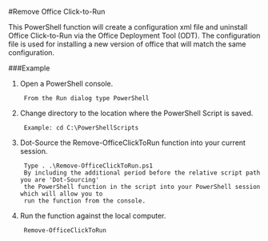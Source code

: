 #Remove Office Click-to-Run

This PowerShell function will create a configuration xml file and uninstall Office Click-to-Run via the Office Deployment Tool (ODT). The configuration file is used for installing a new version of office that will match the same configuration.

###Example

1. Open a PowerShell console.

		From the Run dialog type PowerShell 

2. Change directory to the location where the PowerShell Script is saved.

		Example: cd C:\PowerShellScripts

3. Dot-Source the Remove-OfficeClickToRun function into your current session.

		Type . .\Remove-OfficeClickToRun.ps1
		By including the additional period before the relative script path you are 'Dot-Sourcing' 
		the PowerShell function in the script into your PowerShell session which will allow you to 
		run the function from the console.
		
4. Run the function against the local computer.

		Remove-OfficeClickToRun
